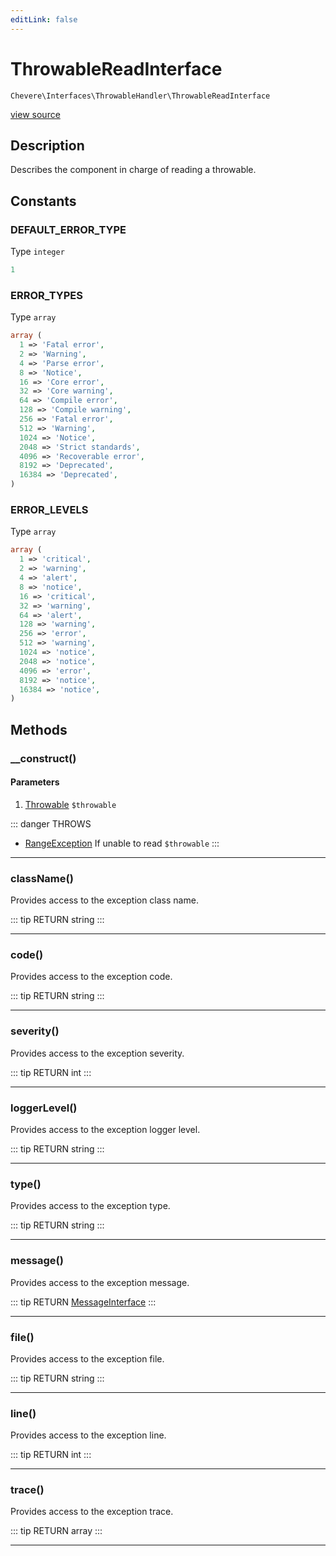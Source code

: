 ```yaml
---
editLink: false
---
```


# ThrowableReadInterface

`Chevere\Interfaces\ThrowableHandler\ThrowableReadInterface`

[view source](https://github.com/chevere/chevere/blob/master/ThrowableHandler/ThrowableReadInterface.php)

## Description

Describes the component in charge of reading a throwable.

## Constants

### DEFAULT_ERROR_TYPE

Type `integer`

```php
1
```

### ERROR_TYPES

Type `array`

```php
array (
  1 => 'Fatal error',
  2 => 'Warning',
  4 => 'Parse error',
  8 => 'Notice',
  16 => 'Core error',
  32 => 'Core warning',
  64 => 'Compile error',
  128 => 'Compile warning',
  256 => 'Fatal error',
  512 => 'Warning',
  1024 => 'Notice',
  2048 => 'Strict standards',
  4096 => 'Recoverable error',
  8192 => 'Deprecated',
  16384 => 'Deprecated',
)
```

### ERROR_LEVELS

Type `array`

```php
array (
  1 => 'critical',
  2 => 'warning',
  4 => 'alert',
  8 => 'notice',
  16 => 'critical',
  32 => 'warning',
  64 => 'alert',
  128 => 'warning',
  256 => 'error',
  512 => 'warning',
  1024 => 'notice',
  2048 => 'notice',
  4096 => 'error',
  8192 => 'notice',
  16384 => 'notice',
)
```

## Methods

### __construct()

#### Parameters

1. [Throwable](https://www.php.net/manual/class.throwable) `$throwable`

::: danger THROWS
- [RangeException](../../Exceptions/Core/RangeException.md) If unable to read `$throwable`
:::

---

### className()

Provides access to the exception class name.

::: tip RETURN
string
:::

---

### code()

Provides access to the exception code.

::: tip RETURN
string
:::

---

### severity()

Provides access to the exception severity.

::: tip RETURN
int
:::

---

### loggerLevel()

Provides access to the exception logger level.

::: tip RETURN
string
:::

---

### type()

Provides access to the exception type.

::: tip RETURN
string
:::

---

### message()

Provides access to the exception message.

::: tip RETURN
[MessageInterface](../Message/MessageInterface.md)
:::

---

### file()

Provides access to the exception file.

::: tip RETURN
string
:::

---

### line()

Provides access to the exception line.

::: tip RETURN
int
:::

---

### trace()

Provides access to the exception trace.

::: tip RETURN
array
:::

---
